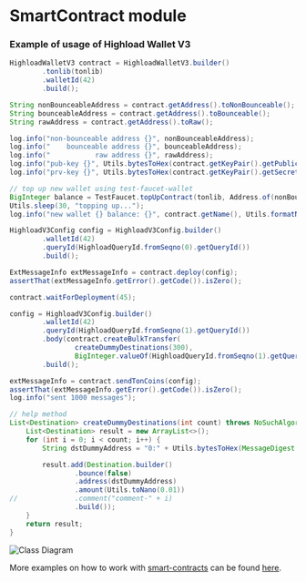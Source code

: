 # SmartContract module

### Example of usage of Highload Wallet V3

```java
HighloadWalletV3 contract = HighloadWalletV3.builder()
        .tonlib(tonlib)
        .walletId(42)
        .build();

String nonBounceableAddress = contract.getAddress().toNonBounceable();
String bounceableAddress = contract.getAddress().toBounceable();
String rawAddress = contract.getAddress().toRaw();

log.info("non-bounceable address {}", nonBounceableAddress);
log.info("    bounceable address {}", bounceableAddress);
log.info("           raw address {}", rawAddress);
log.info("pub-key {}", Utils.bytesToHex(contract.getKeyPair().getPublicKey()));
log.info("prv-key {}", Utils.bytesToHex(contract.getKeyPair().getSecretKey()));

// top up new wallet using test-faucet-wallet
BigInteger balance = TestFaucet.topUpContract(tonlib, Address.of(nonBounceableAddress), Utils.toNano(12));
Utils.sleep(30, "topping up...");
log.info("new wallet {} balance: {}", contract.getName(), Utils.formatNanoValue(balance));

HighloadV3Config config = HighloadV3Config.builder()
        .walletId(42)
        .queryId(HighloadQueryId.fromSeqno(0).getQueryId())
        .build();

ExtMessageInfo extMessageInfo = contract.deploy(config);
assertThat(extMessageInfo.getError().getCode()).isZero();

contract.waitForDeployment(45);

config = HighloadV3Config.builder()
        .walletId(42)
        .queryId(HighloadQueryId.fromSeqno(1).getQueryId())
        .body(contract.createBulkTransfer(
                createDummyDestinations(300),
                BigInteger.valueOf(HighloadQueryId.fromSeqno(1).getQueryId())))
        .build();

extMessageInfo = contract.sendTonCoins(config);
assertThat(extMessageInfo.getError().getCode()).isZero();
log.info("sent 1000 messages");

// help method
List<Destination> createDummyDestinations(int count) throws NoSuchAlgorithmException {
    List<Destination> result = new ArrayList<>();
    for (int i = 0; i < count; i++) {
        String dstDummyAddress = "0:" + Utils.bytesToHex(MessageDigest.getInstance("SHA-256").digest(UUID.randomUUID().toString().getBytes(StandardCharsets.UTF_8)));

        result.add(Destination.builder()
                .bounce(false)
                .address(dstDummyAddress)
                .amount(Utils.toNano(0.01))
//              .comment("comment-" + i)
                .build());
    }
    return result;
}
```

![Class Diagram](http://www.plantuml.com/plantuml/proxy?src=https://raw.githubusercontent.com/neodix42/ton4j/highload-v3-tests/smartcontract/highload-v3.puml)

More examples on how to work with [smart-contracts](../smartcontract/src/main/java/org/ton/java/smartcontract) can be
found [here](../smartcontract/src/test/java/org/ton/java/smartcontract).